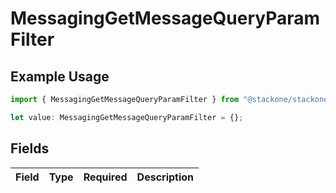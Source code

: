 # MessagingGetMessageQueryParamFilter

## Example Usage

```typescript
import { MessagingGetMessageQueryParamFilter } from "@stackone/stackone-client-ts/sdk/models/operations";

let value: MessagingGetMessageQueryParamFilter = {};
```

## Fields

| Field       | Type        | Required    | Description |
| ----------- | ----------- | ----------- | ----------- |